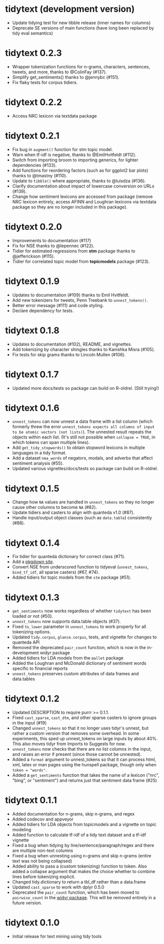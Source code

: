 # tidytext (development version)

- Update tidying test for new tibble release (inner names for columns)
- Deprecate SE versions of main functions (have long been replaced by tidy eval semantics)

# tidytext 0.2.3

* Wrapper tokenization functions for n-grams, characters, sentences, tweets, and more, thanks to @ColinFay (#137).
* Simplify get_sentiments() thanks to @jennybc (#151).
* Fix flaky tests for corpus tidiers.

# tidytext 0.2.2

* Access NRC lexicon via textdata package

# tidytext 0.2.1

* Fix bug in `augment()` function for stm topic model.
* Warn when tf-idf is negative, thanks to @EmilHvitfeldt (#112).
* Switch from importing broom to importing generics, for lighter dependencies (#133).
* Add functions for reordering factors (such as for ggplot2 bar plots) thanks to @tmastny (#110).
* Update to `tibble()` where appropriate, thanks to @luisdza (#136).
* Clarify documentation about impact of lowercase conversion on URLs (#139).
* Change how sentiment lexicons are accessed from package (remove NRC lexicon entirely, access AFINN and Loughran lexicons via textdata package so they are no longer included in this package).

# tidytext 0.2.0

* Improvements to documentation (#117)
* Fix for NSE thanks to @lepennec (#122).
* Tidier for estimated regressions from **stm** package thanks to @jefferickson (#115).
* Tidier for correlated topic model from **topicmodels** package (#123).

# tidytext 0.1.9

* Updates to documentation (#109) thanks to Emil Hvitfeldt.
* Add new tokenizers for tweets, Penn Treebank to `unnest_tokens()`.
* Better error message (#111) and code styling.
* Declare dependency for tests.

# tidytext 0.1.8

* Updates to documentation (#102), README, and vignettes.
* Add tokenizing by character shingles thanks to Kanishka Misra (#105).
* Fix tests for skip grams thanks to Lincoln Mullen (#106).

# tidytext 0.1.7

* Updated more docs/tests so package can build on R-oldrel. (Still trying!)

# tidytext 0.1.6

* `unnest_tokens` can now unnest a data frame with a list column (which formerly threw the error `unnest_tokens expects all columns of input to be atomic vectors (not lists)`). The unnested result repeats the objects within each list. (It's still not possible when `collapse = TRUE`, in which tokens can span multiple lines).
* Add `get_tidy_stopwords()` to obtain stopword lexicons in multiple languages in a tidy format.
* Add a dataset `nma_words` of negators, modals, and adverbs that affect sentiment analysis (#55).
* Updated various vignettes/docs/tests so package can build on R-oldrel.

# tidytext 0.1.5

* Change how `NA` values are handled in `unnest_tokens` so they no longer cause other columns to become `NA` (#82).
* Update tidiers and casters to align with quanteda v1.0 (#87).
* Handle input/output object classes (such as `data.table`) consistently (#88).

# tidytext 0.1.4

* Fix tidier for quanteda dictionary for correct class (#71).
* Add a [pkgdown site](https://juliasilge.github.io/tidytext).
* Convert NSE from underscored function to tidyeval (`unnest_tokens`, `bind_tf_idf`, all sparse casters) (#67, #74).
* Added tidiers for topic models from the `stm` package (#51).

# tidytext 0.1.3

* `get_sentiments` now works regardless of whether `tidytext` has been loaded or not (#50).
* `unnest_tokens` now supports data.table objects (#37).
* Fixed `to_lower` parameter in `unnest_tokens` to work properly for all tokenizing options.
* Updated `tidy.corpus`, `glance.corpus`, tests, and vignette for changes to quanteda API 
* Removed the deprecated `pair_count` function, which is now in the in-development widyr package
* Added tidiers for LDA models from the `mallet` package
* Added the Loughran and McDonald dictionary of sentiment words specific to financial reports
* `unnest_tokens` preserves custom attributes of data frames and data.tables

# tidytext 0.1.2

* Updated DESCRIPTION to require purrr >= 0.1.1.
* Fixed `cast_sparse`, `cast_dtm`, and other sparse casters to ignore groups in the input (#19)
* Changed `unnest_tokens` so that it no longer uses tidyr's unnest, but rather a custom version that removes some overhead. In some experiments, this sped up unnest_tokens on large inputs by about 40%. This also moves tidyr from Imports to Suggests for now.
* `unnest_tokens` now checks that there are no list columns in the input, and raises an error if present (since those cannot be unnested).
* Added a `format` argument to unnest_tokens so that it can process html, xml, latex or man pages using the hunspell package, though only when `token = "words"`.
* Added a `get_sentiments` function that takes the name of a lexicon ("nrc", "bing", or "sentiment") and returns just that sentiment data frame (#25)

# tidytext 0.1.1

* Added documentation for n-grams, skip n-grams, and regex
* Added codecov and appveyor
* Added tidiers for LDA objects from topicmodels and a vignette on topic modeling
* Added function to calculate tf-idf of a tidy text dataset and a tf-idf vignette 
* Fixed a bug when tidying by line/sentence/paragraph/regex and there are multiple non-text columns
* Fixed a bug when unnesting using n-grams and skip n-grams (entire text was not being collapsed)
* Added ability to pass a (custom tokenizing) function to token. Also added a collapse argument that makes the choice whether to combine lines before tokenizing explicit.
* Changed tidy.dictionary to return a tbl_df rather than a data.frame
* Updated `cast_sparse` to work with dplyr 0.5.0
* Deprecated the `pair_count` function, which has been moved to `pairwise_count` in the [widyr package](https://github.com/dgrtwo/widyr). This will be removed entirely in a future version.
 
# tidytext 0.1.0
 
* Initial release for text mining using tidy tools



